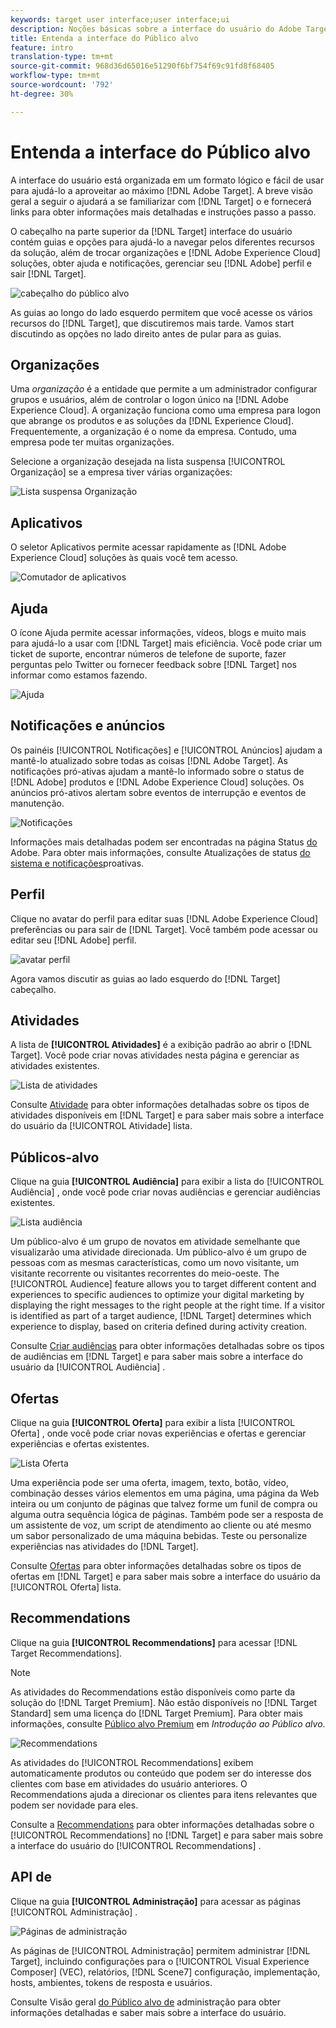 ```yaml
---
keywords: target user interface;user interface;ui
description: Noções básicas sobre a interface do usuário do Adobe Target
title: Entenda a interface do Público alvo
feature: intro
translation-type: tm+mt
source-git-commit: 968d36d65016e51290f6bf754f69c91fd8f68405
workflow-type: tm+mt
source-wordcount: '792'
ht-degree: 30%

---
```



# Entenda a interface do Público alvo

A interface do usuário está organizada em um formato lógico e fácil de usar para ajudá-lo a aproveitar ao máximo [!DNL Adobe Target]. A breve visão geral a seguir o ajudará a se familiarizar com [!DNL Target] o e fornecerá links para obter informações mais detalhadas e instruções passo a passo.

O cabeçalho na parte superior da [!DNL Target] interface do usuário contém guias e opções para ajudá-lo a navegar pelos diferentes recursos da solução, além de trocar organizações e [!DNL Adobe Experience Cloud] soluções, obter ajuda e notificações, gerenciar seu [!DNL Adobe] perfil e sair [!DNL Target].

![cabeçalho do público alvo](/help/c-intro/assets/target-header.png)

As guias ao longo do lado esquerdo permitem que você acesse os vários recursos do [!DNL Target], que discutiremos mais tarde. Vamos start discutindo as opções no lado direito antes de pular para as guias.

## Organizações

Uma *organização* é a entidade que permite a um administrador configurar grupos e usuários, além de controlar o logon único na [!DNL Adobe Experience Cloud]. A organização funciona como uma empresa para logon que abrange os produtos e as soluções da [!DNL Experience Cloud]. Frequentemente, a organização é o nome da empresa. Contudo, uma empresa pode ter muitas organizações.

Selecione a organização desejada na lista suspensa [!UICONTROL Organização] se a empresa tiver várias organizações:

![Lista suspensa Organização](/help/c-intro/assets/organizations.png)

## Aplicativos

O seletor Aplicativos permite acessar rapidamente as [!DNL Adobe Experience Cloud] soluções às quais você tem acesso.

![Comutador de aplicativos](/help/c-intro/assets/apps.png)

## Ajuda 

O ícone Ajuda permite acessar informações, vídeos, blogs e muito mais para ajudá-lo a usar com [!DNL Target] mais eficiência. Você pode criar um ticket de suporte, encontrar números de telefone de suporte, fazer perguntas pelo Twitter ou fornecer feedback sobre [!DNL Target] nos informar como estamos fazendo.

![Ajuda ](/help/c-intro/assets/help.png)

## Notificações e anúncios

Os painéis [!UICONTROL Notificações] e [!UICONTROL Anúncios] ajudam a mantê-lo atualizado sobre todas as coisas [!DNL Adobe Target]. As notificações pró-ativas ajudam a mantê-lo informado sobre o status de [!DNL Adobe] produtos e [!DNL Adobe Experience Cloud] soluções. Os anúncios pró-ativos alertam sobre eventos de interrupção e eventos de manutenção.

![Notificações](/help/c-intro/assets/notifications.png)

Informações mais detalhadas podem ser encontradas na página Status [do](https://status.adobe.com/) Adobe. Para obter mais informações, consulte Atualizações de status [do sistema e notificações](/help/c-intro/assets/notifications.png)proativas.

## Perfil

Clique no avatar do perfil para editar suas [!DNL Adobe Experience Cloud] preferências ou para sair de [!DNL Target]. Você também pode acessar ou editar seu [!DNL Adobe] perfil.

![avatar perfil](/help/c-intro/assets/change-language.png)

Agora vamos discutir as guias ao lado esquerdo do [!DNL Target] cabeçalho.

## Atividades

A lista de **[!UICONTROL Atividades]** é a exibição padrão ao abrir o [!DNL Target]. Você pode criar novas atividades nesta página e gerenciar as atividades existentes.

![Lista de atividades](/help/c-intro/assets/activities-list.png)

Consulte [Atividade](/help/c-activities/activities.md) para obter informações detalhadas sobre os tipos de atividades disponíveis em [!DNL Target] e para saber mais sobre a interface do usuário da [!UICONTROL Atividade] lista.

## Públicos-alvo

Clique na guia **[!UICONTROL Audiência]** para exibir a lista do [!UICONTROL Audiência] , onde você pode criar novas audiências e gerenciar audiências existentes.

![Lista audiência](/help/c-intro/assets/audience-list.png)

Um público-alvo é um grupo de novatos em atividade semelhante que visualizarão uma atividade direcionada. Um público-alvo é um grupo de pessoas com as mesmas características, como um novo visitante, um visitante recorrente ou visitantes recorrentes do meio-oeste. The [!UICONTROL Audience] feature allows you to target different content and experiences to specific audiences to optimize your digital marketing by displaying the right messages to the right people at the right time. If a visitor is identified as part of a target audience, [!DNL Target] determines which experience to display, based on criteria defined during activity creation.

Consulte [Criar audiências](/help/c-target/c-audiences/create-audience.md) para obter informações detalhadas sobre os tipos de audiências em [!DNL Target] e para saber mais sobre a interface do usuário da [!UICONTROL Audiência] .

## Ofertas

Clique na guia **[!UICONTROL Oferta]** para exibir a lista [!UICONTROL Oferta] , onde você pode criar novas experiências e ofertas e gerenciar experiências e ofertas existentes.

![Lista Oferta](/help/c-intro/assets/offers.png)

Uma experiência pode ser uma oferta, imagem, texto, botão, vídeo, combinação desses vários elementos em uma página, uma página da Web inteira ou um conjunto de páginas que talvez forme um funil de compra ou alguma outra sequência lógica de páginas. Também pode ser a resposta de um assistente de voz, um script de atendimento ao cliente ou até mesmo um sabor personalizado de uma máquina bebidas. Teste ou personalize experiências nas atividades do [!DNL Target].

Consulte [Ofertas](/help/c-experiences/c-manage-content/manage-content.md) para obter informações detalhadas sobre os tipos de ofertas em [!DNL Target] e para saber mais sobre a interface do usuário da [!UICONTROL Oferta] lista.

## Recommendations

Clique na guia **[!UICONTROL Recommendations]** para acessar [!DNL Target Recommendations].

>[!NOTE]
>
>As atividades do Recommendations estão disponíveis como parte da solução do [!DNL Target Premium]. Não estão disponíveis no [!DNL Target Standard] sem uma licença do [!DNL Target Premium]. Para obter mais informações, consulte [Público alvo Premium](/help/c-intro/intro.md#premium) em *Introdução ao Público alvo*.

![Recommendations](/help/c-intro/assets/recommendations.png)

As atividades do [!UICONTROL Recommendations] exibem automaticamente produtos ou conteúdo que podem ser do interesse dos clientes com base em atividades do usuário anteriores. O Recommendations ajuda a direcionar os clientes para itens relevantes que podem ser novidade para eles.

Consulte a [Recommendations](/help/c-recommendations/recommendations.md) para obter informações detalhadas sobre o [!UICONTROL Recommendations] no [!DNL Target] e para saber mais sobre a interface do usuário do [!UICONTROL Recommendations] .

## API de

Clique na guia **[!UICONTROL Administração]** para acessar as páginas [!UICONTROL Administração] .

![Páginas de administração](/help/c-intro/assets/administration.png)

As páginas de [!UICONTROL Administração] permitem administrar [!DNL Target], incluindo configurações para o [!UICONTROL Visual Experience Composer] (VEC), relatórios, [!DNL Scene7] configuração, implementação, hosts, ambientes, tokens de resposta e usuários.

Consulte Visão geral [do Público alvo de](/help/administrating-target/administrating-target.md) administração para obter informações detalhadas e saber mais sobre a interface do usuário.
